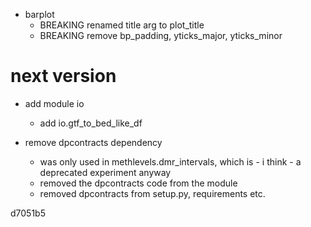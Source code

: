 - barplot
  - BREAKING renamed title arg to plot_title
  - BREAKING remove bp_padding, yticks_major, yticks_minor


# next version

- add module io
  - add io.gtf_to_bed_like_df

- remove dpcontracts dependency
  - was only used in methlevels.dmr_intervals, which is - i think - a deprecated experiment anyway
  - removed the dpcontracts code from the module
  - removed dpcontracts from setup.py, requirements etc.

d7051b5
